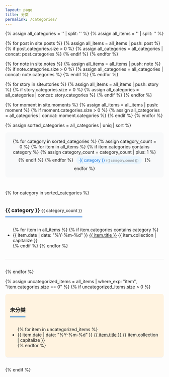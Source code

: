 ```yaml
---
layout: page
title: 分类
permalink: /categories/
---
```


<div class="categories-page">
  {% assign all_categories = '' | split: '' %}
  {% assign all_items = '' | split: '' %}
  
  {% for post in site.posts %}
    {% assign all_items = all_items | push: post %}
    {% if post.categories.size > 0 %}
      {% assign all_categories = all_categories | concat: post.categories %}
    {% endif %}
  {% endfor %}
  
  {% for note in site.notes %}
    {% assign all_items = all_items | push: note %}
    {% if note.categories.size > 0 %}
      {% assign all_categories = all_categories | concat: note.categories %}
    {% endif %}
  {% endfor %}
  
  {% for story in site.stories %}
    {% assign all_items = all_items | push: story %}
    {% if story.categories.size > 0 %}
      {% assign all_categories = all_categories | concat: story.categories %}
    {% endif %}
  {% endfor %}
  
  {% for moment in site.moments %}
    {% assign all_items = all_items | push: moment %}
    {% if moment.categories.size > 0 %}
      {% assign all_categories = all_categories | concat: moment.categories %}
    {% endif %}
  {% endfor %}
  
  {% assign sorted_categories = all_categories | uniq | sort %}
  
  <div class="category-cloud">
    {% for category in sorted_categories %}
      {% assign category_count = 0 %}
      {% for item in all_items %}
        {% if item.categories contains category %}
          {% assign category_count = category_count | plus: 1 %}
        {% endif %}
      {% endfor %}
      <a href="#{{ category | slugify }}" class="category-cloud-item" data-count="{{ category_count }}">{{ category }} <span class="category-count">({{ category_count }})</span></a>
    {% endfor %}
  </div>

  {% for category in sorted_categories %}
    <div class="category-group" id="{{ category | slugify }}">
      <h3 class="category-name">{{ category }} <span class="category-count">{{ category_count }}</span></h3>
      <ul class="post-list">
        {% for item in all_items %}
          {% if item.categories contains category %}
            <li>
              <span class="post-meta">{{ item.date | date: "%Y-%m-%d" }}</span>
              <a class="post-link" href="{{ item.url | relative_url }}">{{ item.title }}</a>
              <span class="post-collection">{{ item.collection | capitalize }}</span>
            </li>
          {% endif %}
        {% endfor %}
      </ul>
    </div>
  {% endfor %}

  {% assign uncategorized_items = all_items | where_exp: "item", "item.categories.size == 0" %}
  {% if uncategorized_items.size > 0 %}
  <div class="category-group uncategorized" id="uncategorized">
    <h3 class="category-name">未分类</h3>
    <ul class="post-list">
      {% for item in uncategorized_items %}
        <li>
          <span class="post-meta">{{ item.date | date: "%Y-%m-%d" }}</span>
          <a class="post-link" href="{{ item.url | relative_url }}">{{ item.title }}</a>
          <span class="post-collection">{{ item.collection | capitalize }}</span>
        </li>
      {% endfor %}
    </ul>
  </div>
  {% endif %}
</div>

<style>
  .category-cloud {
    margin-bottom: 40px;
    text-align: center;
    padding: 20px;
    background-color: #f8f9fa;
    border-radius: 8px;
  }

  .category-cloud-item {
    display: inline-block;
    margin: 5px;
    padding: 5px 10px;
    background-color: #e9f5ff;
    color: #0366d6;
    border-radius: 20px;
    text-decoration: none;
    font-size: 0.9em;
    transition: all 0.2s ease;
  }

  .category-cloud-item:hover {
    background-color: #0366d6;
    color: white;
  }

  .category-count {
    font-size: 0.8em;
    color: #666;
  }

  .category-group {
    margin-bottom: 30px;
    padding-bottom: 20px;
    border-bottom: 1px solid #eee;
  }

  .category-name {
    padding-bottom: 10px;
    border-bottom: 2px solid #0366d6;
    display: inline-block;
  }

  .category-group.uncategorized {
    background-color: #fff3e0;
    border-radius: 8px;
    padding: 15px;
  }
</style>
